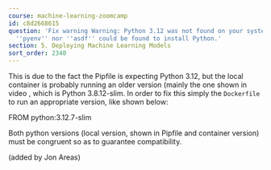 ```yaml
---
course: machine-learning-zoomcamp
id: c8d2668615
question: 'Fix warning Warning: Python 3.12 was not found on your system… Neither
  ''pyenv'' nor ''asdf'' could be found to install Python.'
section: 5. Deploying Machine Learning Models
sort_order: 2340
---
```


This is due to the fact the Pipfile is expecting Python 3.12, but the local container is probably running an older version (mainly the one shown in video , which is Python 3.8.12-slim. In order to fix this simply the `Dockerfile` to run an appropriate version, like shown below:

FROM python:3.12.7-slim

Both python versions (local version, shown in Pipfile and container version) must be congruent so as to guarantee compatibility.

(added by Jon Areas)

